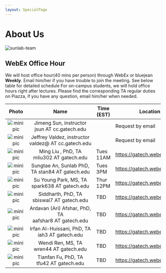 ```yaml
---
layout: SpecialPage
---
```

# About Us

<!--[sunlab-team](images/avatar/aboutus.jpg "Sunlab team")-->

![sunlab-team](images/avatar/aboutus.jpg "Sunlab team")

## WebEx Office Hour

We will host office hour(40 mins per person) through WebEx or bluejean **Weekly**. Email him/her if you have trouble to join the meeting. See below table for detailed schedule
For on-campus students, we will hold office hours right after lectures. Please find the corresponding TA regular duties on Piazza, if you have any question, email him/her when needed.

| Photo| Name|Time (EST)             | Location or Web Link |
| :-------------: | :-------------: | ---------------- | --------------------------------------------------------------------------------------|
|![minipic](images/avatar/Jimeng.png)   |  Jimeng Sun, instructor jsun<span style="display:none">hello</span>&nbsp;AT<span style="display:none">world</span>&nbsp;cc.gatech.edu     |      |       Request by email         |
|![minipic](images/avatar/jeff.jpg)   |  Jeffrey Valdez, instructor valdez@<span style="display:none">hello</span>&nbsp;AT<span style="display:none">world</span>&nbsp;cc.gatech.edu     |      |       Request by email         |
|![minipic](images/avatar/MingLiu.jpg) | Ming Liu , PhD,  TA mliu302<span style="display:none">hello</span>&nbsp;AT<span style="display:none">world</span>&nbsp;gatech.edu| Tues 11AM |<https://gatech.webex.com/meet/mliu302>
|![minipic](images/avatar/SungtaeAn.jpg) | Sungtae An, Sunlab PhD,  TA  stan84<span style="display:none">hello</span>&nbsp;AT<span style="display:none">world</span>&nbsp;gatech.edu| Tues 3PM | <https://gatech.webex.com/meet/san37>
|![minipic](images/avatar/park32.jpg) | Su Young Park, MS, TA spark638<span style="display:none">hello</span>&nbsp;AT<span style="display:none">world</span>&nbsp;gatech.edu| Thur 12PM | <https://gatech.webex.com/meet/spark638>
|![minipic](images/avatar/siddharth.png) | Siddharth, PhD,  TA sbiswal7<span style="display:none">hello</span>&nbsp;AT<span style="display:none">world</span>&nbsp;gatech.edu| TBD | <https://gatech.webex.com/join/sbiswal7>
|![minipic](images/avatar/Ari.jpg) | Ardavan (Ari) Afshar, PhD, TA aafshar8<span style="display:none">hello</span>&nbsp;AT<span style="display:none">world</span>&nbsp;gatech.edu| TBD | <https://gatech.webex.com/meet/aafshar8>
|![minipic](images/avatar/Irfan.jpg) | Irfan Al-Huissani, PhD, TA iah3<span style="display:none">hello</span>&nbsp;AT<span style="display:none">world</span>&nbsp;gatech.edu| TBD | <https://gatech.webex.com/meet/iah3>
|![minipic](images/avatar/path.jpg) | Wendi Ren, MS, TA wren44<span style="display:none">hello</span>&nbsp;AT<span style="display:none">world</span>&nbsp;gatech.edu| TBD | <https://gatech.webex.com/meet/wren44>
|![minipic](images/avatar/tianfan.jpg) | Tianfan Fu, PhD, TA tfu42<span style="display:none">hello</span>&nbsp;AT<span style="display:none">world</span>&nbsp;gatech.edu| TBD | <https://gatech.webex.com/meet/tfu42>



